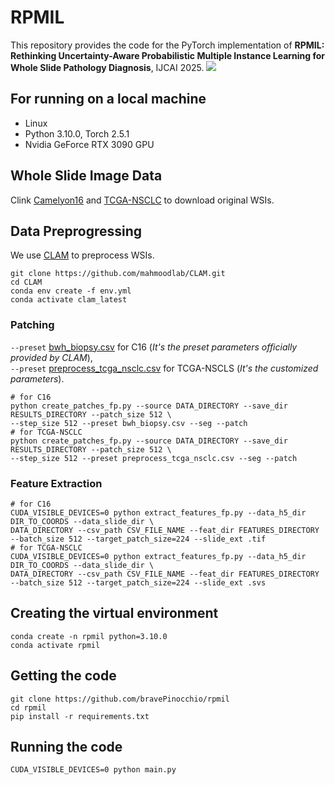 # RPMIL
This repository provides the code for the PyTorch implementation of **RPMIL: Rethinking Uncertainty-Aware Probabilistic Multiple Instance Learning for Whole Slide Pathology Diagnosis**, IJCAI 2025.
 ![](pipeline.png)
## For running on a local machine
- Linux
- Python 3.10.0, Torch 2.5.1
- Nvidia GeForce RTX 3090 GPU
  
## Whole Slide Image Data
Clink [Camelyon16](https://camelyon17.grand-challenge.org/Data/) and [TCGA-NSCLC](https://portal.gdc.cancer.gov/analysis_page?app=Downloads) to download original WSIs.

## Data Preprogressing
We use [CLAM](https://github.com/mahmoodlab/CLAM) to preprocess WSIs.
```
git clone https://github.com/mahmoodlab/CLAM.git
cd CLAM
conda env create -f env.yml
conda activate clam_latest
```
### Patching
`--preset` [bwh_biopsy.csv](preset/bwh_biopsy.csv) for C16 (*It's the preset parameters officially provided by CLAM*),<br>
`--preset` [preprocess_tcga_nsclc.csv](preset/preprocess_tcga_nsclc.csv) for TCGA-NSCLS (*It's the customized parameters*).
```shell
# for C16
python create_patches_fp.py --source DATA_DIRECTORY --save_dir RESULTS_DIRECTORY --patch_size 512 \
--step_size 512 --preset bwh_biopsy.csv --seg --patch
# for TCGA-NSCLC
python create_patches_fp.py --source DATA_DIRECTORY --save_dir RESULTS_DIRECTORY --patch_size 512 \
--step_size 512 --preset preprocess_tcga_nsclc.csv --seg --patch
```
### Feature Extraction
```shell
# for C16
CUDA_VISIBLE_DEVICES=0 python extract_features_fp.py --data_h5_dir DIR_TO_COORDS --data_slide_dir \
DATA_DIRECTORY --csv_path CSV_FILE_NAME --feat_dir FEATURES_DIRECTORY --batch_size 512 --target_patch_size=224 --slide_ext .tif
# for TCGA-NSCLC
CUDA_VISIBLE_DEVICES=0 python extract_features_fp.py --data_h5_dir DIR_TO_COORDS --data_slide_dir \
DATA_DIRECTORY --csv_path CSV_FILE_NAME --feat_dir FEATURES_DIRECTORY --batch_size 512 --target_patch_size=224 --slide_ext .svs
```

## Creating the virtual environment

    conda create -n rpmil python=3.10.0
    conda activate rpmil

## Getting the code

    git clone https://github.com/bravePinocchio/rpmil
    cd rpmil
    pip install -r requirements.txt

## Running the code

    CUDA_VISIBLE_DEVICES=0 python main.py
    
